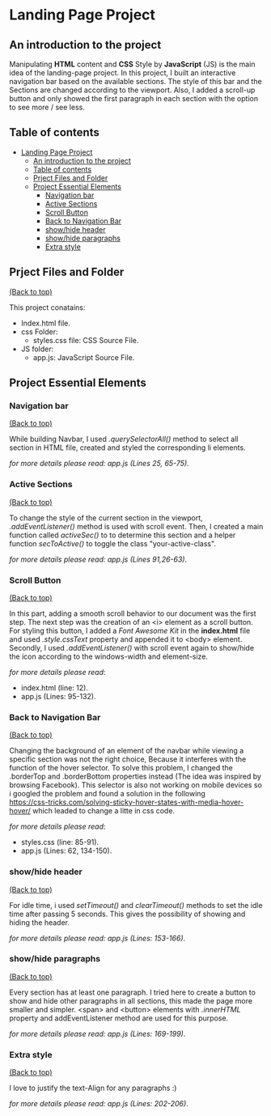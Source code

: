 # Landing Page Project

## An introduction to the project

Manipulating **HTML** content and **CSS** Style by **JavaScript** (JS) is the main idea of the landing-page project. In this project, I built an interactive navigation bar based on the available sections. The style of this bar and the Sections are changed according to the viewport. Also, I added a scroll-up button and only showed the first paragraph in each section with the option to see more / see less.

## Table of contents

- [Landing Page Project](#Landing-Page-Project)
    - [An introduction to the project](#An-introduction-to-the-project)
    - [Table of contents](#table-of-contents)
    - [Prject Files and Folder](#Prject-Files-and-Folder)
    - [Project Essential Elements](#Project-Essential-Elements)
        - [Navigation bar](#Navigation-bar)
        - [Active Sections](#Active-Sections)
        - [Scroll Button](#Scroll-Button)
        - [Back to Navigation Bar](#Back-to-Navigation-Bar)
        - [show/hide header](#show/hide-header)
        - [show/hide paragraphs](#show/hide-paragraphs)
        - [Extra style](#Extra-style)


## Prject Files and Folder

[(Back to top)](#table-of-contents)

This project conatains:
- Index.html file.
- css Folder:
    - styles.css file: CSS Source File.
- JS folder:
    - app.js: JavaScript Source File. 

## Project Essential Elements

### Navigation bar

[(Back to top)](#table-of-contents)

While building Navbar, I used *.querySelectorAll()* method to select all section in HTML file, created and styled the corresponding li elements.

*for more details please read: app.js (Lines 25, 65-75).*

### Active Sections

[(Back to top)](#table-of-contents)

To change the style of the current section in the viewport, *.addEventListener()* method is used with scroll event. Then, I created a main function called *activeSec()* to to determine this section and a helper function *secToActive()* to toggle the class "your-active-class".

*for more details please read: app.js (Lines 91,26-63).*

### Scroll Button

[(Back to top)](#table-of-contents)

In this part, adding a smooth scroll behavior to our document was the first step. The next step was the creation of an \<i> element as a scroll button. For styling this button, I added a *Font Awesome Kit* in the **index.html** file and used *.style.cssText* property and appended it to \<body> element. 
Secondly, I used *.addEventListener()* with scroll event again to show/hide the icon according to the windows-width and element-size.

*for more details please read*: 
* index.html (line: 12).
* app.js (Lines: 95-132).

### Back to Navigation Bar

[(Back to top)](#table-of-contents)

Changing the background of an element of the navbar while viewing a specific section was not the right choice, Because it interferes with the function of the hover selector. To solve this problem, I changed the .borderTop and .borderBottom properties instead (The idea was inspired by browsing Facebook). This selector  is also not working on mobile devices so i googled the problem and found a solution in the following  
https://css-tricks.com/solving-sticky-hover-states-with-media-hover-hover/
which leaded to change a litte in css code.

*for more details please read*: 
* styles.css (line: 85-91).
* app.js (Lines: 62, 134-150).


### show/hide header

[(Back to top)](#table-of-contents)

For idle time, i used *setTimeout()* and *clearTimeout()* methods to set the idle time after passing 5 seconds. This gives the possibility of showing and hiding the header. 

*for more details please read: app.js (Lines: 153-166)*.


### show/hide paragraphs 

[(Back to top)](#table-of-contents)

Every section has at least one paragraph. I tried here to create a button to show and hide other paragraphs in all sections, this made the page more smaller and simpler. \<span> and \<button> elements with *.innerHTML* property and addEventListener method are used for this purpose. 

*for more details please read: app.js (Lines: 169-199)*.

### Extra style

[(Back to top)](#table-of-contents)

I love to justify the text-Align for any paragraphs :) 

*for more details please read: app.js (Lines: 202-206)*.